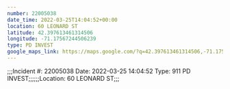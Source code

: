 ```yaml
---
number: 22005038
date_time: 2022-03-25T14:04:52+00:00
location: 60 LEONARD ST
latitude: 42.397613461314506
longitude: -71.17567244506239
type: PD INVEST
google_maps_link: https://maps.google.com/?q=42.397613461314506,-71.17567244506239
---
```


;;;Incident #: 22005038  Date: 2022-03-25 14:04:52   Type: 911 PD INVEST;;;;;;Location: 60 LEONARD ST;;;
